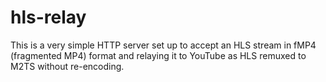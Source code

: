 # hls-relay
This is a very simple HTTP server set up to accept an HLS stream in fMP4 (fragmented MP4) format and relaying it to YouTube as HLS remuxed to M2TS without re-encoding.
